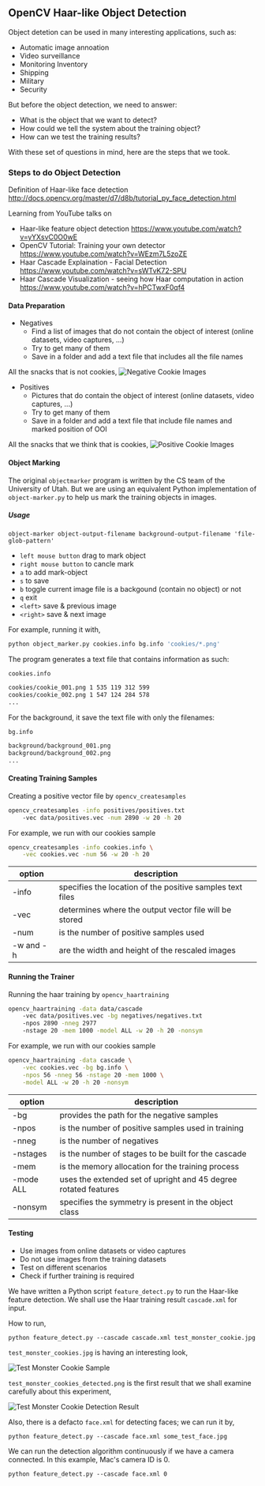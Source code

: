 ## OpenCV Haar-like Object Detection
Object detetion can be used in many interesting applications, such as:

- Automatic image annoation
- Video surveillance
- Monitoring Inventory
- Shipping
- Military
- Security

But before the object detection, we need to answer:

- What is the object that we want to detect?
- How could we tell the system about the training object?
- How can we test the training results?

With these set of questions in mind, here are the steps that we took.

### Steps to do Object Detection
Definition of Haar-like face detection
<http://docs.opencv.org/master/d7/d8b/tutorial_py_face_detection.html>

Learning from YouTube talks on

- Haar-like feature object detection
<https://www.youtube.com/watch?v=yYXsvC0O0wE>
- OpenCV Tutorial: Training your own detector
<https://www.youtube.com/watch?v=WEzm7L5zoZE>
- Haar Cascade Explaination - Facial Detection
<https://www.youtube.com/watch?v=sWTvK72-SPU>
- Haar Cascade Visualization - seeing how Haar computation in action
<https://www.youtube.com/watch?v=hPCTwxF0qf4>

#### Data Preparation

- Negatives
  - Find a list of images that do not contain the object of interest
    (online datasets, video captures, ...)
  - Try to get many of them
  - Save in a folder and add a text file that includes all the file names

All the snacks that is not cookies,
![Negative Cookie Images](images/HaarTraining_background_images.png)

- Positives
  - Pictures that do contain the object of interest
    (online datasets, video captures, ...)
  - Try to get many of them
  - Save in a folder and add a text file that include file names and marked position of OOI

All the snacks that we think that is cookies,
![Positive Cookie Images](images/HaarTraining_cookie_images.png)

#### Object Marking
The original `objectmarker` program is written by the CS team of the University of Utah. But we are using an equivalent Python implementation of `object-marker.py` to help us mark the training objects in images.

##### Usage
`object-marker object-output-filename background-output-filename 'file-glob-pattern'`

- `left mouse button` drag to mark object
- `right mouse button` to cancle mark
- `a` to add mark-object
- `s` to save
- `b` toggle current image file is a backgound (contain no object) or not
- `q` exit
- `<left>` save & previous image
- `<right>` save & next image

For example, running it with,
```bash
python object_marker.py cookies.info bg.info 'cookies/*.png'
```

The program generates a text file that contains information as such:

`cookies.info`
```bash
cookies/cookie_001.png 1 535 119 312 599
cookies/cookie_002.png 1 547 124 284 578
...
```

For the background, it save the text file with only the filenames:

`bg.info`
```bash
background/background_001.png
background/background_002.png
...
```

#### Creating Training Samples
Creating a positive vector file by `opencv_createsamples`

```bash
opencv_createsamples -info positives/positives.txt
    -vec data/positives.vec -num 2890 -w 20 -h 20
```

For example, we run with our cookies sample
```bash
opencv_createsamples -info cookies.info \
    -vec cookies.vec -num 56 -w 20 -h 20
```

| option | description |
|--------|-------------|
| -info | specifies the location of the positive samples text files
| -vec | determines where the output vector file will be stored
| -num | is the number of positive samples used
| -w and -h | are the width and height of the rescaled images

#### Running the Trainer
Running the haar training by `opencv_haartraining`

```bash
opencv_haartraining -data data/cascade
    -vec data/positives.vec -bg negatives/negatives.txt
    -npos 2890 -nneg 2977
    -nstage 20 -mem 1000 -model ALL -w 20 -h 20 -nonsym
```

For example, we run with our cookies sample
```bash
opencv_haartraining -data cascade \
    -vec cookies.vec -bg bg.info \
    -npos 56 -nneg 56 -nstage 20 -mem 1000 \
    -model ALL -w 20 -h 20 -nonsym
```

| option | description |
|--------|-------------|
| -bg | provides the path for the negative samples
| -npos | is the number of positive samples used in training
| -nneg | is the number of negatives
| -nstages | is the number of stages to be built for the cascade
| -mem | is the memory allocation for the training process
| -mode ALL | uses the extended set of upright and 45 degree rotated features
| -nonsym | specifies the symmetry is present in the object class


#### Testing

- Use images from online datasets or video captures
- Do not use images from the training datasets
- Test on different scenarios
- Check if further training is required

We have written a Python script `feature_detect.py` to run the Haar-like feature detection. We shall use the Haar training result `cascade.xml` for input.

How to run,
```
python feature_detect.py --cascade cascade.xml test_monster_cookie.jpg
```

`test_monster_cookies.jpg` is having an interesting look,

![Test Monster Cookie Sample](images/test_monster_cookies.jpg)

`test_monster_cookies_detected.png` is the first result that we shall examine carefully about this experiment,

![Test Monster Cookie Detection Result](images/test_monster_cookies_detected.png)

Also, there is a defacto `face.xml` for detecting faces; we can run it by,
```
python feature_detect.py --cascade face.xml some_test_face.jpg
```

We can run the detection algorithm continuously if we have a camera connected. In this example, Mac's camera ID is 0.
```
python feature_detect.py --cascade face.xml 0
```
